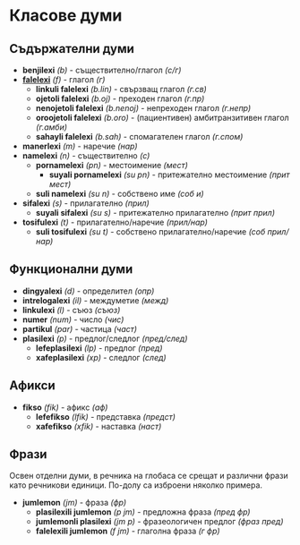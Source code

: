 <h1>Класове думи</h1>
<p>
</p>
<h2>Съдържателни думи</h2>
<ul>
	<li><strong>benjilexi</strong> <em>(b)</em> - съществително/глагол <em>(с/г)</em></li>
	<li><strong><a href="./inharelexi.html#falelexili_klase">falelexi</a></strong> <em>(f)</em> - глагол <em>(г)</em>
		<ul>
			<li><strong>linkuli falelexi</strong> <em>(b.lin)</em> - свързващ глагол <em>(г.св)</em></li>
			<li><strong>ojetoli falelexi</strong> <em>(b.oj)</em> - преходен глагол <em>(г.пр)</em></li>
			<li><strong>nenojetoli falelexi</strong> <em>(b.nenoj)</em> - непреходен глагол <em>(г.непр)</em></li>
			<li><strong>oroojetoli falelexi</strong> <em>(b.oro)</em> - (пациентивен) амбитранзитивен глагол
				<em>(г.амби)</em></li>
			<li><strong>sahayli falelexi</strong> <em>(b.sah)</em> - спомагателен глагол <em>(г.спом)</em></li>
		</ul>
	</li>
	<li><strong>manerlexi</strong> <em>(m)</em> - наречие <em>(нар)</em></li>
	<li><strong>namelexi</strong> <em>(n)</em> - съществително <em>(с)</em>
		<ul>
			<li><strong>pornamelexi</strong> <em>(pn)</em> - местоимение <em>(мест)</em>
				<ul>
					<li><strong>suyali pornamelexi</strong> <em>(su pn)</em> - притежателно местоимение <em>(прит
							мест)</em>
					</li>
				</ul>
			</li>
			<li><strong>suli namelexi</strong> <em>(su n)</em> - собствено име <em>(соб и)</em></li>
		</ul>
	</li>
	<li><strong>sifalexi</strong> <em>(s)</em> - прилагателно <em>(прил)</em>
		<ul>
			<li><strong>suyali sifalexi</strong> <em>(su s)</em> - притежателно прилагателно <em>(прит прил)</em>
			</li>
		</ul>
	</li>
	<li><strong>tosifulexi</strong> <em>(t)</em> - прилагателно/наречие <em>(прил/нар)</em>
		<ul>
			<li><strong>suli tosifulexi</strong> <em>(su t)</em> - собствено прилагателно/наречие <em>(соб
					прил/нар)</em></li>
		</ul>
	</li>
</ul>
<h2>Функционални думи</h2>
<ul>
	<li><strong>dingyalexi</strong> <em>(d)</em> - определител <em>(опр)</em></li>
	<li><strong>intrelogalexi</strong> <em>(il)</em> - междуметие <em>(межд)</em></li>
	<li><strong>linkulexi</strong> <em>(l)</em> - съюз <em>(съюз)</em></li>
	<li><strong>numer</strong> <em>(num)</em> - число <em>(чис)</em></li>
	<li><strong>partikul</strong> <em>(par)</em> - частица <em>(част)</em></li>
	<li><strong>plasilexi</strong> <em>(p)</em> - предлог/следлог <em>(пред/след)</em>
		<ul>
			<li><strong>lefeplasilexi</strong> <em>(lp)</em> - предлог <em>(пред)</em></li>
			<li><strong>xafeplasilexi</strong> <em>(xp)</em> - следлог <em>(след)</em></li>
		</ul>
	</li>
</ul>
<h2>Афикси</h2>
<ul>
	<li><strong>fikso</strong> <em>(fik)</em> - афикс <em>(аф)</em>
		<ul>
			<li><strong>lefefikso</strong> <em>(lfik)</em> - представка <em>(предст)</em></li>
			<li><strong>xafefikso</strong> <em>(xfik)</em> - наставка <em>(наст)</em></li>
		</ul>
	</li>
</ul>
<h2>Фрази</h2>
<p>Освен отделни думи, в речника на глобаса се срещат и различни фрази като речникови единици. По-долу са изброени
	няколко примера. </p>
<ul>
	<li><strong>jumlemon</strong> <em>(jm)</em> - фраза <em>(фр)</em>
		<ul>
			<li><strong>plasilexili jumlemon</strong> <em>(p jm)</em> - предложна фраза <em>(пред фр)</em></li>
			<li><strong>jumlemonli plasilexi</strong> <em>(jm p)</em> - фразеологичен предлог <em>(фраз пред)</em>
			</li>
			<li><strong>falelexili jumlemon</strong> <em>(f jm)</em> - глаголна фраза <em>(г фр)</em></li>
		</ul>
	</li>
</ul>
<p></p>
